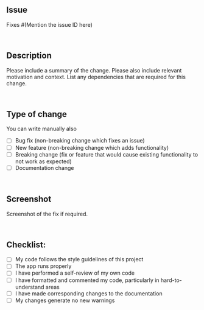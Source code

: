 ## Issue
Fixes #(Mention the issue ID here)

<br>

## Description

Please include a summary of the change. Please also include relevant motivation and context. List any dependencies that are required for this change.

<br>

## Type of change
You can write manually also

- [ ] Bug fix (non-breaking change which fixes an issue)
- [ ] New feature (non-breaking change which adds functionality)
- [ ] Breaking change (fix or feature that would cause existing functionality to not work as expected)
- [ ] Documentation change

<br>

## Screenshot
Screenshot of the fix if required.

<br>

## Checklist:

- [ ] My code follows the style guidelines of this project
- [ ] The app runs properly
- [ ] I have performed a self-review of my own code
- [ ] I have formatted and commented my code, particularly in hard-to-understand areas
- [ ] I have made corresponding changes to the documentation
- [ ] My changes generate no new warnings
